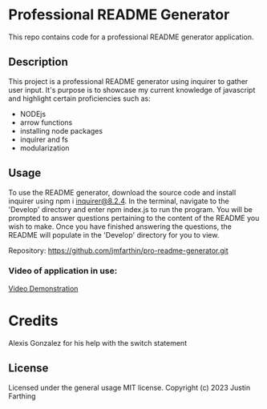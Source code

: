 # Professional README Generator

This repo contains code for a professional README generator application.

## Description

This project is a professional README generator using inquirer to gather user input. It's purpose is to showcase my current knowledge of javascript and highlight certain proficiencies such as:

- NODEjs
- arrow functions
- installing node packages
- inquirer and fs
- modularization

## Usage

To use the README generator, download the source code and install inquirer using npm i inquirer@8.2.4. In the terminal, navigate to the 'Develop' directory and enter npm index.js to run the program. You will be prompted to answer questions pertaining to the content of the README you wish to make. Once you have finished answering the questions, the README will populate in the 'Develop' directory for you to view.

Repository: https://github.com/jmfarthin/pro-readme-generator.git


### Video of application in use:

[Video Demonstration](https://drive.google.com/file/d/1NanZ7ZEB1w7jCAZGuJe6aSaZVNShlNBR/view?usp=share_link)


# Credits

Alexis Gonzalez for his help with the switch statement

## License

Licensed under the general usage MIT license.
Copyright (c) 2023 Justin Farthing
